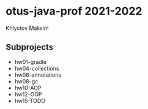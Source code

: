 # otus-java-prof 2021-2022
Khlystov Maksim

## Subprojects
- hw01-gradle
- hw04-collections
- hw06-annotations
- hw08-gc
- hw10-AOP
- hw12-OOP
- hw15-TODO
